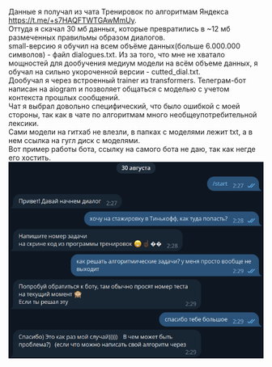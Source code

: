 Данные я получал из чата Тренировок по алгоритмам Яндекса https://t.me/+s7HAQFTWTGAwMmUy.  
Оттуда я скачал 30 мб данных, которые превратились в ~12 мб размеченных правильмы образом диалогов.  
small-версию я обучил на всем объёме данных(больше 6.000.000 символов) - файл dialogues.txt. Из за того, что мне не хватало мощностей для дообучения медиум модели на всём объеме данных, я обучал на сильно укороченной версии - cutted_dial.txt.  
Дообучал я через встроенный trainer из transformers. Телеграм-бот написан на aiogram и позволяет общаться с моделью с учетом контекста прошлых сообщений.  
Чат я выбрал довольно специфический, что было ошибкой с моей стороны, так как в чате по алгоритмам много необщеупотребительной лексики.  
Сами модели на гитхаб не влезли, в папках с моделями лежит txt, а в нем ссылка на гугл диск с моделями.  <br/>
Вот пример работы бота, ссылку на самого бота не даю, так как негде его хостить.  <br/>
![Image alt](https://github.com/s1kiri/nlpsiriustest/raw/main/пример.png)
